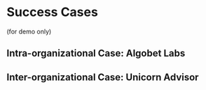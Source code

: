 # Success Cases

(for demo only)

## Intra-organizational Case: Algobet Labs


## Inter-organizational Case: Unicorn Advisor

